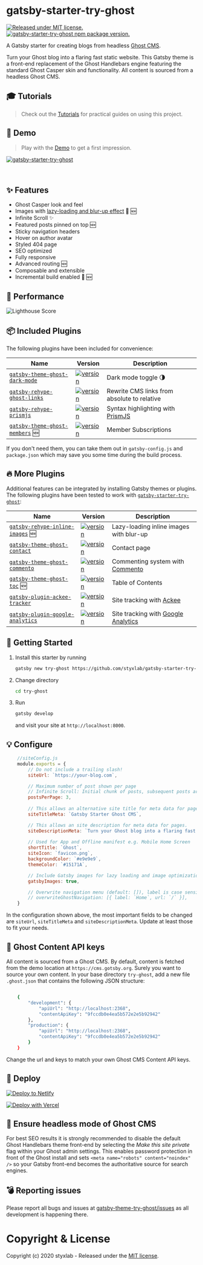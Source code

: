 # gatsby-starter-try-ghost
[![Released under MIT license.](https://badgen.net/github/license/micromatch/micromatch)](https://github.com/styxlab/gatsby-starter-try-ghost/blob/master/LICENSE)
[![gatsby-starter-try-ghost npm package version.](https://badgen.net/npm/v/gatsby-starter-try-ghost)](https://www.npmjs.org/package/gatsby-starter-try-ghost)

A Gatsby starter for creating blogs from headless [Ghost CMS](https://ghost.org/changelog/jamstack/). 

Turn your Ghost blog into a flaring fast static website. This Gatsby theme is a front-end replacement of the Ghost Handlebars engine featuring the standard Ghost Casper skin and functionality. All content is sourced from a headless Ghost CMS.


## 🎓 Tutorials

>Check out the [Tutorials](https://www.jamify.org) for practical guides on using this project.


## 🎉 Demo

>Play with the [Demo](https://demo.jamify.org/) to get a first impression.


[![gatsby-starter-try-ghost](https://static.gotsby.org/v1/assets/images/jamify-demo.png)](https://styxlab.github.io) 

&nbsp;


## ✨ Features

- Ghost Casper look and feel
- Images with [lazy-loading and blur-up effect](https://using-gatsby-image.gatsbyjs.org/) 🚀 🆕
- Infinite Scroll ✨
- Featured posts pinned on top 🆕
- Sticky navigation headers
- Hover on author avatar
- Styled 404 page
- SEO optimized
- Fully responsive
- Advanced routing 🆕
- Composable and extensible
- Incremental build enabled 🚀 🆕 

## 🚀 Performance

![Lighthouse Score](https://static.gotsby.org/v1/assets/images/jamify-lighthouse.png)

## 📦 Included Plugins

The following plugins have been included for convenience:

| Name | Version | Description |   
| ---- | ------- | ----------- |
| [`gatsby-theme-ghost-dark-mode`](https://github.com/styxlab/gatsby-theme-try-ghost/tree/master/packages/gatsby-theme-ghost-dark-mode) | [![version](https://badgen.net/npm/v/gatsby-theme-ghost-dark-mode)](https://www.npmjs.com/package/gatsby-theme-ghost-dark-mode) | Dark mode toggle 🌗 |
| [`gatsby-rehype-ghost-links`](https://github.com/styxlab/gatsby-theme-try-ghost/tree/master/packages/gatsby-rehype-ghost-links) | [![version](https://badgen.net/npm/v/gatsby-rehype-ghost-links)](https://www.npmjs.com/package/gatsby-rehype-ghost-links) | Rewrite CMS links from absolute to relative |
| [`gatsby-rehype-prismjs`](https://github.com/styxlab/gatsby-theme-try-ghost/tree/master/packages/gatsby-rehype-prismjs) | [![version](https://badgen.net/npm/v/gatsby-rehype-prismjs)](https://www.npmjs.com/package/gatsby-rehype-prismjs) | Syntax highlighting with [PrismJS](http://prismjs.com/) |
| [`gatsby-theme-ghost-members`](https://github.com/styxlab/gatsby-theme-try-ghost/tree/master/packages/gatsby-theme-ghost-members) 🆕 | [![version](https://badgen.net/npm/v/gatsby-theme-ghost-members)](https://www.npmjs.com/package/gatsby-theme-ghost-members) | Member Subscriptions |


If you don't need them, you can take them out in `gatsby-config.js` and `package.json` which may save you some time during the build process.


## 🔥 More Plugins

Additional features can be integrated by installing Gatsby themes or plugins. The following plugins have been tested to work with [`gatsby-starter-try-ghost`](https://github.com/styxlab/gatsby-starter-try-ghost):

| Name | Version | Description |   
| ---- | ------- | ----------- |
| [`gatsby-rehype-inline-images`](https://github.com/styxlab/gatsby-theme-try-ghost/tree/master/packages/gatsby-rehype-inline-images) 🆕 | [![version](https://badgen.net/npm/v/gatsby-rehype-inline-images)](https://www.npmjs.com/package/gatsby-rehype-inline-images) | Lazy-loading inline images with blur-up |
| [`gatsby-theme-ghost-contact`](https://github.com/styxlab/gatsby-theme-try-ghost/tree/master/packages/gatsby-theme-ghost-contact) | [![version](https://badgen.net/npm/v/gatsby-theme-ghost-contact)](https://www.npmjs.com/package/gatsby-theme-ghost-contact) | Contact page |
| [`gatsby-theme-ghost-commento`](https://github.com/styxlab/gatsby-theme-try-ghost/tree/master/packages/gatsby-theme-ghost-commento) | [![version](https://badgen.net/npm/v/gatsby-theme-ghost-commento)](https://www.npmjs.com/package/gatsby-theme-ghost-commento) | Commenting system with [Commento](https://commento.io/) |
| [`gatsby-theme-ghost-toc`](https://github.com/styxlab/gatsby-theme-try-ghost/tree/master/packages/gatsby-theme-ghost-toc) 🆕 | [![version](https://badgen.net/npm/v/gatsby-theme-ghost-toc)](https://www.npmjs.com/package/gatsby-theme-ghost-toc) | Table of Contents |
| [`gatsby-plugin-ackee-tracker`](https://github.com/burnsy/gatsby-plugin-ackee-tracker) | [![version](https://badgen.net/npm/v/gatsby-plugin-ackee-tracker)](https://www.npmjs.com/package/gatsby-plugin-ackee-tracker) | Site tracking with [Ackee](https://github.com/electerious/Ackee) |
| [`gatsby-plugin-google-analytics`](https://github.com/gatsbyjs/gatsby/tree/master/packages/gatsby-plugin-google-analytics) | [![version](https://badgen.net/npm/v/gatsby-plugin-google-analytics)](https://www.npmjs.com/package/gatsby-plugin-google-analytics) | Site tracking with [Google Analytics](https://developers.google.com/analytics) |


## 🏁 Getting Started

1. Install this starter by running

    ```bash
    gatsby new try-ghost https://github.com/styxlab/gatsby-starter-try-ghost
    ```

2. Change directory

    ```bash
    cd try-ghost
    ```

3. Run

    ```bash
    gatsby develop
    ```
    and visit your site at `http://localhost:8000`.

## 💡 Configure

```js
    //siteConfig.js
    module.exports = {
        // Do not include a trailing slash!
        siteUrl: `https://your-blog.com`,

        // Maximum number of post shown per page
        // Infinite Scroll: Initial chunk of posts, subsequent posts are fetched one by one
        postsPerPage: 3, 
    
        // This allows an alternative site title for meta data for pages.
        siteTitleMeta: `Gatsby Starter Ghost CMS`, 

        // This allows an site description for meta data for pages.
        siteDescriptionMeta: `Turn your Ghost blog into a flaring fast static site with Gatsby`, 
    
        // Used for App and Offline manifest e.g. Mobile Home Screen
        shortTitle: `Ghost`, 
        siteIcon: `favicon.png`, 
        backgroundColor: `#e9e9e9`,
        themeColor: `#15171A`,

        // Include Gatsby images for lazy loading and image optimizations (default: true)
        gatsbyImages: true,

        // Overwrite navigation menu (default: []), label is case sensitive
        // overwriteGhostNavigation: [{ label: `Home`, url: `/` }],
    }
```

In the configuration shown above, the most important fields to be changed are `siteUrl`, `siteTitleMeta` and `siteDescriptionMeta`. Update at least those to fit your needs.


## 🔑 Ghost Content API keys

All content is sourced from a Ghost CMS. By default, content is fetched from the demo location at `https://cms.gotsby.org`. Surely you want to source your own content. In your base directory `try-ghost`, add a new file `.ghost.json` that contains the following JSON structure:

```bash

    {
        "development": {
            "apiUrl": "http://localhost:2368",
            "contentApiKey": "9fccdb0e4ea5b572e2e5b92942"
        },
        "production": {
            "apiUrl": "http://localhost:2368",
            "contentApiKey": "9fccdb0e4ea5b572e2e5b92942"
        }
    }
```

Change the url and keys to match your own Ghost CMS Content API keys.

## 💫 Deploy

[![Deploy to Netlify](https://www.netlify.com/img/deploy/button.svg)](https://app.netlify.com/start/deploy?repository=https://github.com/styxlab/gatsby-starter-try-ghost)

[![Deploy with Vercel](https://vercel.com/button)](https://vercel.com/import/project?template=https://github.com/styxlab/gatsby-starter-try-ghost)

## 🤯 Ensure headless mode of Ghost CMS

For best SEO results it is strongly recommended to disable the default Ghost Handlebars theme front-end by selecting the *Make this site private* flag within your Ghost admin settings. This enables password protection in front of the Ghost install and sets `<meta name="robots" content="noindex" />` so your Gatsby front-end becomes the authoritative source for search engines.

## 💣 Reporting issues

Please report all bugs and issues at [gatsby-theme-try-ghost/issues](https://github.com/styxlab/gatsby-theme-try-ghost/issues) as all development is happening there.

# Copyright & License

Copyright (c) 2020 styxlab - Released under the [MIT license](LICENSE).
